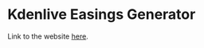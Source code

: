 # Kdenlive Easings Generator

Link to the website [here](https://tkaden4.github.io/kdenlive-easings/).
